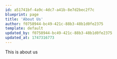 ```yaml
---
id: a51741bf-4a9c-4dc7-a41b-8e7d2bec2f7c
blueprint: page
title: 'About Us'
author: f0758944-bc49-421c-88b3-48b1d0fe2375
template: default
updated_by: f0758944-bc49-421c-88b3-48b1d0fe2375
updated_at: 1747316773
---
```

This is about us
